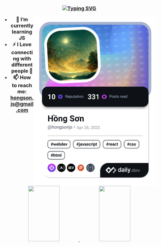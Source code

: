 <h3 align="center">
<a href="https://git.io/typing-svg"><img src="https://readme-typing-svg.demolab.com?font=Sacramento&size=40&pause=1000&color=FFA400&center=true&vCenter=true&width=700&height=60&lines=I'm+a+Front-end+Developer+from+Vietnam;Web+developer" alt="Typing SVG" /></a>

<a href="https://app.daily.dev/hongsonjs"><img align="right" src="./devcard.png" width="400" alt="HongSonJs's Dev Card"/></a>

- 🌱 I’m currently learning **JS**
- ⚡ I **Love** connecting with different people :raised_hands:
- 📫 How to reach me: **hongson.js@gmail.com**




<div align="center">
<p align="center">
<a href="https://github.com/hongsonjs">
  <img height="180em" src="https://github-readme-stats-git-masterrstaa-rickstaa.vercel.app/api?username=hongsonjs&&show_icons=true&theme=react" style="width: 45%" />
  <img height="180em" src="https://github-readme-stats-eight-theta.vercel.app/api/top-langs/?username=hongsonjs&layout=compact&langs_count=8&theme=react" style="width: 45%" />
 </a>
</p>
</div>
